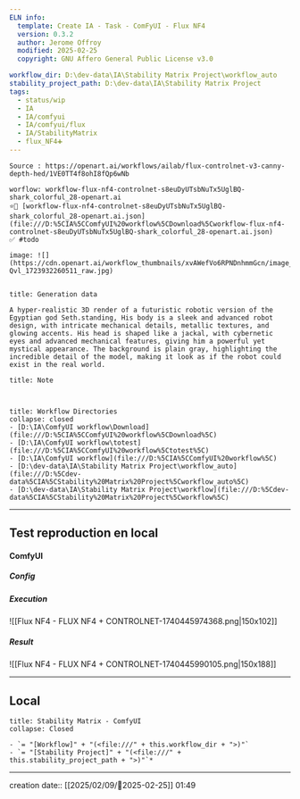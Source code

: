 ```yaml
---
ELN info:
  template: Create IA - Task - ComFyUI - Flux NF4
  version: 0.3.2
  author: Jerome Offroy
  modified: 2025-02-25
  copyright: GNU Affero General Public License v3.0

workflow_dir: D:\dev-data\IA\Stability Matrix Project\workflow_auto
stability_project_path: D:\dev-data\IA\Stability Matrix Project
tags:
  - status/wip
  - IA
  - IA/comfyui
  - IA/comfyui/flux
  - IA/StabilityMatrix
  - flux_NF4➕
---
```

```ad-tip
Source : https://openart.ai/workflows/ailab/flux-controlnet-v3-canny-depth-hed/1VE0TT4f8ohI8fQp6wNb

worflow: workflow-flux-nf4-controlnet-s8euDyUTsbNuTx5UglBQ-shark_colorful_28-openart.ai 
⭐🚧 [workflow-flux-nf4-controlnet-s8euDyUTsbNuTx5UglBQ-shark_colorful_28-openart.ai.json](file:///D:%5CIA%5CComfyUI%20workflow%5CDownload%5Cworkflow-flux-nf4-controlnet-s8euDyUTsbNuTx5UglBQ-shark_colorful_28-openart.ai.json)
✅ #todo 

image: ![](https://cdn.openart.ai/workflow_thumbnails/xvAWefVo6RPNDnhmmGcn/image_a8XM-Qvl_1723932260511_raw.jpg)


```

````ad-quote
title: Generation data

A hyper-realistic 3D render of a futuristic robotic version of the Egyptian god Seth.standing, His body is a sleek and advanced robot design, with intricate mechanical details, metallic textures, and glowing accents. His head is shaped like a jackal, with cybernetic eyes and advanced mechanical features, giving him a powerful yet mystical appearance. The background is plain gray, highlighting the incredible detail of the model, making it look as if the robot could exist in the real world. 

````

```ad-note
title: Note

 

```
```ad-info
title: Workflow Directories
collapse: closed
- [D:\IA\ComfyUI workflow\Download](file:///D:%5CIA%5CComfyUI%20workflow%5CDownload%5C)
- [D:\IA\ComfyUI workflow\totest](file:///D:%5CIA%5CComfyUI%20workflow%5Ctotest%5C)
- [D:\IA\ComfyUI workflow](file:///D:%5CIA%5CComfyUI%20workflow%5C)
- [D:\dev-data\IA\Stability Matrix Project\workflow_auto](file:///D:%5Cdev-data%5CIA%5CStability%20Matrix%20Project%5Cworkflow_auto%5C)
- [D:\dev-data\IA\Stability Matrix Project\workflow](file:///D:%5Cdev-data%5CIA%5CStability%20Matrix%20Project%5Cworkflow%5C)
```


---

## Test reproduction en local


#### ComfyUI
##### Config

##### Execution
![[Flux NF4 - FLUX NF4 + CONTROLNET-1740445974368.png|150x102]]
##### Result
![[Flux NF4 - FLUX NF4 + CONTROLNET-1740445990105.png|150x188]]  



---
## Local

```ad-tip
title: Stability Matrix - ComfyUI
collapse: Closed

- `= "[Workflow]" + "(<file:///" + this.workflow_dir + ">)"`
- `= "[Stability Project]" + "(<file:///" + this.stability_project_path + ">)"`*
```

---
creation date:: [[2025/02/09/📒2025-02-25]]  01:49

